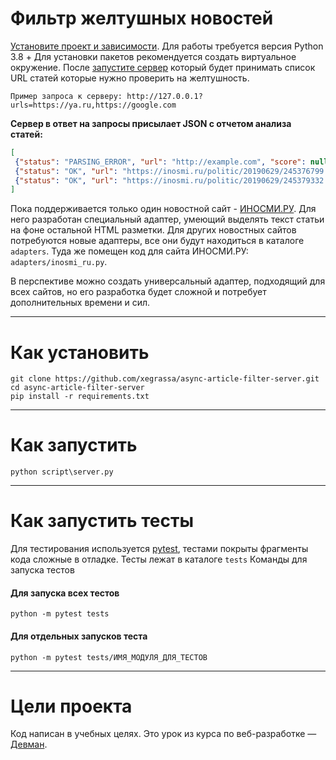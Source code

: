 # Фильтр желтушных новостей

[Установите проект и зависимости](#как-установить).
Для работы требуется версия Python 3.8 +
Для установки пакетов рекомендуется создать виртуальное окружение.
После [запустите сервер](#как-запустить) который будет принимать список URL статей которые нужно проверить на желтушность.

```Пример запроса к серверу: http://127.0.0.1?urls=https://ya.ru,https://google.com```

**Сервер в ответ на запросы присылает JSON с отчетом анализа статей:**
```json
[
 {"status": "PARSING_ERROR", "url": "http://example.com", "score": null, "words_count": null},
 {"status": "OK", "url": "https://inosmi.ru/politic/20190629/245376799.html", "score": 0.39, "words_count": 5452},
 {"status": "OK", "url": "https://inosmi.ru/politic/20190629/245379332.html", "score": 0.54, "words_count": 9727}
]
```
Пока поддерживается только один новостной сайт - [ИНОСМИ.РУ](https://inosmi.ru/). Для него разработан специальный адаптер, умеющий выделять текст статьи на фоне остальной HTML разметки. Для других новостных сайтов потребуются новые адаптеры, все они будут находиться в каталоге `adapters`. Туда же помещен код для сайта ИНОСМИ.РУ: `adapters/inosmi_ru.py`.

В перспективе можно создать универсальный адаптер, подходящий для всех сайтов, но его разработка будет сложной и потребует дополнительных времени и сил.
***
# Как установить
```
git clone https://github.com/xegrassa/async-article-filter-server.git
cd async-article-filter-server
pip install -r requirements.txt
```
***
# Как запустить

```python3
python script\server.py
```
***
# Как запустить тесты

Для тестирования используется [pytest](https://docs.pytest.org/en/latest/), тестами покрыты фрагменты кода сложные
в отладке. Тесты лежат в каталоге `tests` Команды для запуска тестов

#### Для запуска всех тестов
```
python -m pytest tests
```

#### Для отдельных запусков теста
```
python -m pytest tests/ИМЯ_МОДУЛЯ_ДЛЯ_ТЕСТОВ
```
***
# Цели проекта

Код написан в учебных целях. Это урок из курса по веб-разработке — [Девман](https://dvmn.org).
